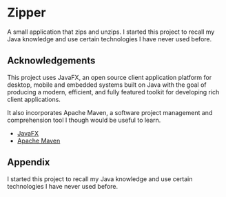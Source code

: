 # Zipper
A small application that zips and unzips.
I started this project to recall my Java knowledge and use certain technologies I have never used before.

## Acknowledgements

This project uses JavaFX, an open source client application platform for desktop, mobile and embedded systems built on Java with the goal of producing a modern, 
efficient, and fully featured toolkit for developing rich client applications.

It also incorporates Apache Maven, a software project management and comprehension tool I though would be useful to learn.

 - [JavaFX](https://openjfx.io/)
 - [Apache Maven](https://maven.apache.org/)
 
## Appendix

I started this project to recall my Java knowledge and use certain technologies I have never used before.

